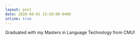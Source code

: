 ```yaml
---
layout: post
date: 2020-08-01 15:59:00-0400
inline: true
---
```


Graduated with my Masters in Language Technology from CMU!
